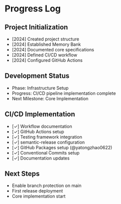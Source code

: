 # Progress Log

## Project Initialization
- [2024] Created project structure
- [2024] Established Memory Bank
- [2024] Documented core specifications
- [2024] Defined CI/CD workflow
- [2024] Configured GitHub Actions

## Development Status
- Phase: Infrastructure Setup
- Progress: CI/CD pipeline implementation complete
- Next Milestone: Core Implementation

## CI/CD Implementation
- [✓] Workflow documentation
- [✓] GitHub Actions setup
- [✓] Testing framework integration
- [✓] semantic-release configuration
- [✓] GitHub Packages setup (@yatongzhao0622)
- [✓] Conventional Commits setup
- [✓] Documentation updates

## Next Steps
- Enable branch protection on main
- First release deployment
- Core implementation start
